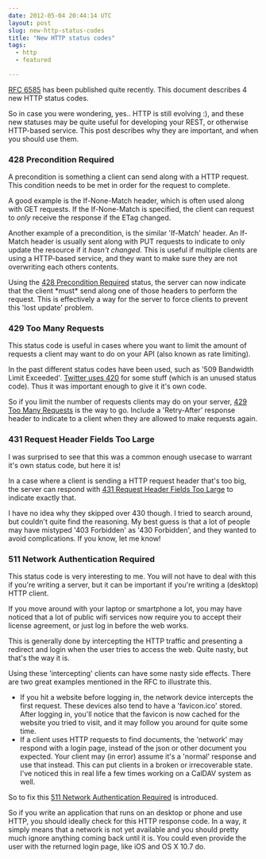 ```yaml
---
date: 2012-05-04 20:44:14 UTC
layout: post
slug: new-http-status-codes
title: "New HTTP status codes"
tags:
  - http
  - featured

---
```

<p><a href="http://tools.ietf.org/html/rfc6585">RFC 6585</a> has been published quite recently. This document describes 4 new HTTP status codes.</p>

<p>So in case you were wondering, yes.. HTTP is still evolving :), and these new statuses may be quite useful for developing your REST, or otherwise HTTP-based service. This post describes why they are important, and when you should use them.</p>

<h3>428 Precondition Required</h3>

<p>A precondition is something a client can send along with a HTTP request. This condition needs to be met in order for the request to complete.</p>

<p>A good example is the If-None-Match header, which is often used along with GET requests. If the If-None-Match is specified, the client can request to <em>only</em> receive the response if the ETag changed.</p>

<p>Another example of a precondition, is the similar 'If-Match' header. An If-Match header is usually sent along with PUT requests to indicate to only update the resource if it <em>hasn't changed</em>. This is useful if multiple clients are using a HTTP-based service, and they want to make sure they are not overwriting each others contents.</p>

<p>Using the <a href="http://tools.ietf.org/html/rfc6585#section-3">428 Precondition Required</a> status, the server can now indicate that the client *must* send along one of those headers to perform the request. This is effectively a way for the server to force clients to prevent this 'lost update' problem.</p>

<h3>429 Too Many Requests</h3>

<p>This status code is useful in cases where you want to limit the amount of requests a client may want to do on your API (also known as rate limiting).</p>

<p>In the past different status codes have been used, such as '509 Bandwidth Limit Exceeded'. <a href="https://dev.twitter.com/docs/error-codes-responses">Twitter uses 420</a> for some stuff (which is an unused status code). Thus it was important enough to give it it's own code.</p>

<p>So if you limit the number of requests clients may do on your server, <a href="http://tools.ietf.org/html/rfc6585#section-4">429 Too Many Requests</a> is the way to go. Include a 'Retry-After' response header to indicate to a client when they are allowed to make requests again.</p>

<h3>431 Request Header Fields Too Large</h3>

<p>I was surprised to see that this was a common enough usecase to warrant it's own status code, but here it is!</p>
<p>In a case where a client is sending a HTTP request header that's too big, the server can respond with <a href="http://tools.ietf.org/html/rfc6585#section-5">431 Request Header Fields Too Large</a> to indicate exactly that.</p>

<p>I have no idea why they skipped over 430 though. I tried to search around, but couldn't quite find the reasoning. My best guess is that a lot of people may have mistyped '403 Forbidden' as '430 Forbidden', and they wanted to avoid complications. If you know, let me know!</p>

<h3>511 Network Authentication Required</h3>

<p>This status code is very interesting to me. You will not have to deal with this if you're writing a server, but it can be important if you're writing a (desktop) HTTP client.</p>

<p>If you move around with your laptop or smartphone a lot, you may have noticed that a lot of public wifi services now require you to accept their license agreement, or just log in before the web works.</p>

<p>This is generally done by intercepting the HTTP traffic and presenting a redirect and login when the user tries to access the web. Quite nasty, but that's the way it is.</p>

<p>Using these 'intercepting' clients can have some nasty side effects. There are two great examples mentioned in the RFC to illustrate this.</p>

<ul>
  <li>If you hit a website before logging in, the network device intercepts the first request. These devices also tend to have a 'favicon.ico' stored. After logging in, you'll notice that the favicon is now cached for the website you tried to visit, and it may follow you around for quite some time.</li>
  <li>If a client uses HTTP requests to find documents, the 'network' may respond with a login page, instead of the json or other document you expected. Your client may (in error) assume it's a 'normal' response and use that instead. This can put clients in a broken or irrecoverable state. I've noticed this in real life a few times working on a CalDAV system as well.</li>
</ul>

<p> So to fix this <a href="http://tools.ietf.org/html/rfc6585#section-6">511 Network Authentication Required</a> is introduced.</p>

<p>So if you write an application that runs on an desktop or phone and use HTTP, you should ideally check for this HTTP response code. In a way, it simply means that a network is not yet available and you should pretty much ignore anything coming back until it is. You could even provide the user with the returned login page, like iOS and OS X 10.7 do.</p>

